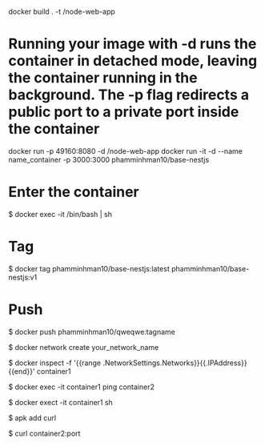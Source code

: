 docker build . -t <your username>/node-web-app

# Running your image with -d runs the container in detached mode, leaving the container running in the background. The -p flag redirects a public port to a private port inside the container

docker run -p 49160:8080 -d <your username>/node-web-app
docker run -it -d --name name_container -p 3000:3000 phamminhman10/base-nestjs

# Enter the container
$ docker exec -it <container id> /bin/bash | sh

# Tag
$ docker tag phamminhman10/base-nestjs:latest phamminhman10/base-nestjs:v1

# Push
$ docker push phamminhman10/qweqwe:tagname 

$ docker network create your_network_name


$ docker inspect -f '{{range .NetworkSettings.Networks}}{{.IPAddress}}{{end}}' container1

$ docker exec -it container1 ping container2

$ docker exect -it container1 sh

$ apk add curl

$ curl container2:port
